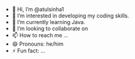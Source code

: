 - 👋 Hi, I’m @atulsinha1
- 👀 I’m interested in developing my coding skills.
- 🌱 I’m currently learning Java.
- 💞️ I’m looking to collaborate on
-  📫 How to reach me ...
- 😄 Pronouns: he/him
- ⚡ Fun fact: ...

<!---
atulsinha1/atulsinha1 is a ✨ special ✨ repository because its `README.md` (this file) appears on your GitHub profile.
You can click the Preview link to take a look at your changes.
--->
